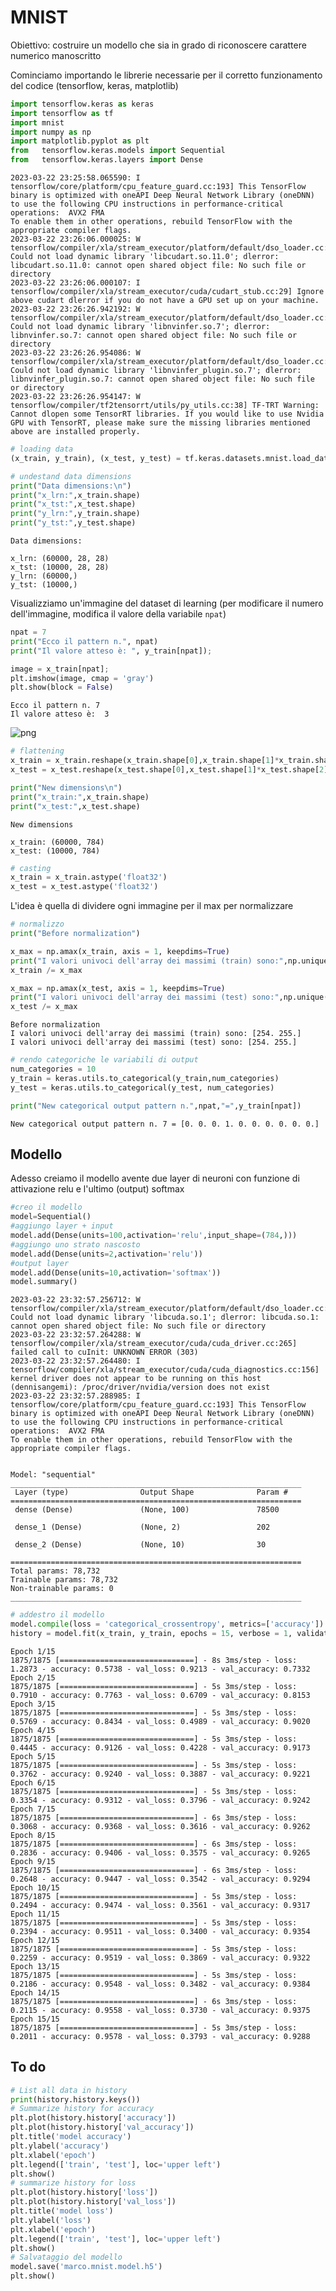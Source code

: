 # MNIST

Obiettivo: costruire un modello che sia in grado di riconoscere carattere numerico manoscritto

Cominciamo importando le librerie necessarie per il corretto funzionamento del codice (tensorflow, keras, matplotlib)


```python
import tensorflow.keras as keras
import tensorflow as tf
import mnist
import numpy as np
import matplotlib.pyplot as plt
from   tensorflow.keras.models import Sequential
from   tensorflow.keras.layers import Dense
```

    2023-03-22 23:25:58.065590: I tensorflow/core/platform/cpu_feature_guard.cc:193] This TensorFlow binary is optimized with oneAPI Deep Neural Network Library (oneDNN) to use the following CPU instructions in performance-critical operations:  AVX2 FMA
    To enable them in other operations, rebuild TensorFlow with the appropriate compiler flags.
    2023-03-22 23:26:06.000025: W tensorflow/compiler/xla/stream_executor/platform/default/dso_loader.cc:64] Could not load dynamic library 'libcudart.so.11.0'; dlerror: libcudart.so.11.0: cannot open shared object file: No such file or directory
    2023-03-22 23:26:06.000107: I tensorflow/compiler/xla/stream_executor/cuda/cudart_stub.cc:29] Ignore above cudart dlerror if you do not have a GPU set up on your machine.
    2023-03-22 23:26:26.942192: W tensorflow/compiler/xla/stream_executor/platform/default/dso_loader.cc:64] Could not load dynamic library 'libnvinfer.so.7'; dlerror: libnvinfer.so.7: cannot open shared object file: No such file or directory
    2023-03-22 23:26:26.954086: W tensorflow/compiler/xla/stream_executor/platform/default/dso_loader.cc:64] Could not load dynamic library 'libnvinfer_plugin.so.7'; dlerror: libnvinfer_plugin.so.7: cannot open shared object file: No such file or directory
    2023-03-22 23:26:26.954147: W tensorflow/compiler/tf2tensorrt/utils/py_utils.cc:38] TF-TRT Warning: Cannot dlopen some TensorRT libraries. If you would like to use Nvidia GPU with TensorRT, please make sure the missing libraries mentioned above are installed properly.



```python
# loading data
(x_train, y_train), (x_test, y_test) = tf.keras.datasets.mnist.load_data(path = "mnist.npz")

# undestand data dimensions
print("Data dimensions:\n")
print("x_lrn:",x_train.shape)
print("x_tst:",x_test.shape)
print("y_lrn:",y_train.shape)
print("y_tst:",y_test.shape)
```

    Data dimensions:
    
    x_lrn: (60000, 28, 28)
    x_tst: (10000, 28, 28)
    y_lrn: (60000,)
    y_tst: (10000,)


Visualizziamo un'immagine del dataset di learning (per modificare il numero dell'immagine, modifica il valore della variabile `npat`)


```python
npat = 7
print("Ecco il pattern n.", npat)
print("Il valore atteso è: ", y_train[npat]);

image = x_train[npat];
plt.imshow(image, cmap = 'gray')
plt.show(block = False)
```

    Ecco il pattern n. 7
    Il valore atteso è:  3



    
![png](img/output_5_1.png)
    



```python
# flattening
x_train = x_train.reshape(x_train.shape[0],x_train.shape[1]*x_train.shape[2])
x_test = x_test.reshape(x_test.shape[0],x_test.shape[1]*x_test.shape[2])

print("New dimensions\n")
print("x_train:",x_train.shape)
print("x_test:",x_test.shape)
```

    New dimensions
    
    x_train: (60000, 784)
    x_test: (10000, 784)



```python
# casting
x_train = x_train.astype('float32')
x_test = x_test.astype('float32')
```

L'idea è quella di dividere ogni immagine per il max per normalizzare


```python
# normalizzo
print("Before normalization")

x_max = np.amax(x_train, axis = 1, keepdims=True)
print("I valori univoci dell'array dei massimi (train) sono:",np.unique(x_max))
x_train /= x_max

x_max = np.amax(x_test, axis = 1, keepdims=True)
print("I valori univoci dell'array dei massimi (test) sono:",np.unique(x_max))
x_test /= x_max
```

    Before normalization
    I valori univoci dell'array dei massimi (train) sono: [254. 255.]
    I valori univoci dell'array dei massimi (test) sono: [254. 255.]



```python
# rendo categoriche le variabili di output
num_categories = 10
y_train = keras.utils.to_categorical(y_train,num_categories)
y_test = keras.utils.to_categorical(y_test, num_categories)
```


```python
print("New categorical output pattern n.",npat,"=",y_train[npat])
```

    New categorical output pattern n. 7 = [0. 0. 0. 1. 0. 0. 0. 0. 0. 0.]


## Modello
Adesso creiamo il modello avente due layer di neuroni con funzione di attivazione relu e l'ultimo (output) softmax


```python
#creo il modello
model=Sequential()
#aggiungo layer + input
model.add(Dense(units=100,activation='relu',input_shape=(784,)))
#aggiungo uno strato nascosto
model.add(Dense(units=2,activation='relu'))
#output layer
model.add(Dense(units=10,activation='softmax'))
model.summary()
```

    2023-03-22 23:32:57.256712: W tensorflow/compiler/xla/stream_executor/platform/default/dso_loader.cc:64] Could not load dynamic library 'libcuda.so.1'; dlerror: libcuda.so.1: cannot open shared object file: No such file or directory
    2023-03-22 23:32:57.264288: W tensorflow/compiler/xla/stream_executor/cuda/cuda_driver.cc:265] failed call to cuInit: UNKNOWN ERROR (303)
    2023-03-22 23:32:57.264480: I tensorflow/compiler/xla/stream_executor/cuda/cuda_diagnostics.cc:156] kernel driver does not appear to be running on this host (dennisangemi): /proc/driver/nvidia/version does not exist
    2023-03-22 23:32:57.288985: I tensorflow/core/platform/cpu_feature_guard.cc:193] This TensorFlow binary is optimized with oneAPI Deep Neural Network Library (oneDNN) to use the following CPU instructions in performance-critical operations:  AVX2 FMA
    To enable them in other operations, rebuild TensorFlow with the appropriate compiler flags.


    Model: "sequential"
    _________________________________________________________________
     Layer (type)                Output Shape              Param #   
    =================================================================
     dense (Dense)               (None, 100)               78500     
                                                                     
     dense_1 (Dense)             (None, 2)                 202       
                                                                     
     dense_2 (Dense)             (None, 10)                30        
                                                                     
    =================================================================
    Total params: 78,732
    Trainable params: 78,732
    Non-trainable params: 0
    _________________________________________________________________



```python
# addestro il modello
model.compile(loss = 'categorical_crossentropy', metrics=['accuracy'])
history = model.fit(x_train, y_train, epochs = 15, verbose = 1, validation_data = (x_test, y_test));
```

    Epoch 1/15
    1875/1875 [==============================] - 8s 3ms/step - loss: 1.2873 - accuracy: 0.5738 - val_loss: 0.9213 - val_accuracy: 0.7332
    Epoch 2/15
    1875/1875 [==============================] - 5s 3ms/step - loss: 0.7910 - accuracy: 0.7763 - val_loss: 0.6709 - val_accuracy: 0.8153
    Epoch 3/15
    1875/1875 [==============================] - 5s 3ms/step - loss: 0.5769 - accuracy: 0.8434 - val_loss: 0.4989 - val_accuracy: 0.9020
    Epoch 4/15
    1875/1875 [==============================] - 5s 3ms/step - loss: 0.4445 - accuracy: 0.9126 - val_loss: 0.4228 - val_accuracy: 0.9173
    Epoch 5/15
    1875/1875 [==============================] - 5s 3ms/step - loss: 0.3762 - accuracy: 0.9240 - val_loss: 0.3887 - val_accuracy: 0.9221
    Epoch 6/15
    1875/1875 [==============================] - 5s 3ms/step - loss: 0.3354 - accuracy: 0.9312 - val_loss: 0.3796 - val_accuracy: 0.9242
    Epoch 7/15
    1875/1875 [==============================] - 6s 3ms/step - loss: 0.3068 - accuracy: 0.9368 - val_loss: 0.3616 - val_accuracy: 0.9262
    Epoch 8/15
    1875/1875 [==============================] - 6s 3ms/step - loss: 0.2836 - accuracy: 0.9406 - val_loss: 0.3575 - val_accuracy: 0.9265
    Epoch 9/15
    1875/1875 [==============================] - 6s 3ms/step - loss: 0.2648 - accuracy: 0.9447 - val_loss: 0.3542 - val_accuracy: 0.9294
    Epoch 10/15
    1875/1875 [==============================] - 5s 3ms/step - loss: 0.2494 - accuracy: 0.9474 - val_loss: 0.3561 - val_accuracy: 0.9317
    Epoch 11/15
    1875/1875 [==============================] - 5s 3ms/step - loss: 0.2394 - accuracy: 0.9511 - val_loss: 0.3400 - val_accuracy: 0.9354
    Epoch 12/15
    1875/1875 [==============================] - 5s 3ms/step - loss: 0.2259 - accuracy: 0.9519 - val_loss: 0.3869 - val_accuracy: 0.9322
    Epoch 13/15
    1875/1875 [==============================] - 5s 3ms/step - loss: 0.2186 - accuracy: 0.9548 - val_loss: 0.3482 - val_accuracy: 0.9384
    Epoch 14/15
    1875/1875 [==============================] - 6s 3ms/step - loss: 0.2115 - accuracy: 0.9558 - val_loss: 0.3730 - val_accuracy: 0.9375
    Epoch 15/15
    1875/1875 [==============================] - 5s 3ms/step - loss: 0.2011 - accuracy: 0.9578 - val_loss: 0.3793 - val_accuracy: 0.9288


## To do


```python
# List all data in history
print(history.history.keys())
# Summarize history for accuracy
plt.plot(history.history['accuracy'])
plt.plot(history.history['val_accuracy'])
plt.title('model accuracy')
plt.ylabel('accuracy')
plt.xlabel('epoch')
plt.legend(['train', 'test'], loc='upper left')
plt.show()
# summarize history for loss
plt.plot(history.history['loss'])
plt.plot(history.history['val_loss'])
plt.title('model loss')
plt.ylabel('loss')
plt.xlabel('epoch')
plt.legend(['train', 'test'], loc='upper left')
plt.show()
# Salvataggio del modello
model.save('marco.mnist.model.h5')
plt.show()
```


```python

```
